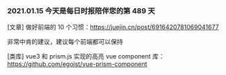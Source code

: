 ### 2021.01.15 今天是每日时报陪伴您的第 489 天

[文章] 做好前端的 10 个习惯：<https://juejin.cn/post/6916420781069041677>

非常中肯的建议，建议每个前端都可以保持

[类库] vue3 和 prism.js 实现的高亮 vue component 库：<https://github.com/egoist/vue-prism-component>
